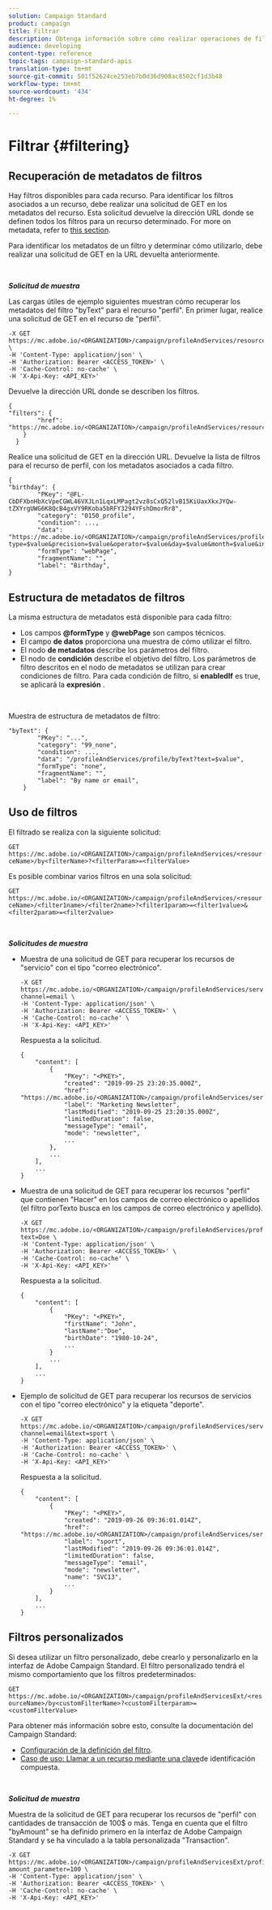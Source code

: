 ```yaml
---
solution: Campaign Standard
product: campaign
title: Filtrar
description: Obtenga información sobre cómo realizar operaciones de filtrado.
audience: developing
content-type: reference
topic-tags: campaign-standard-apis
translation-type: tm+mt
source-git-commit: 501f52624ce253eb7b0d36d908ac8502cf1d3b48
workflow-type: tm+mt
source-wordcount: '434'
ht-degree: 1%

---
```



# Filtrar {#filtering}

## Recuperación de metadatos de filtros

Hay filtros disponibles para cada recurso. Para identificar los filtros asociados a un recurso, debe realizar una solicitud de GET en los metadatos del recurso. Esta solicitud devuelve la dirección URL donde se definen todos los filtros para un recurso determinado. For more on metadata, refer to [this section](../../api/using/metadata-mechanism.md).

Para identificar los metadatos de un filtro y determinar cómo utilizarlo, debe realizar una solicitud de GET en la URL devuelta anteriormente.

<br/>

***Solicitud de muestra***

Las cargas útiles de ejemplo siguientes muestran cómo recuperar los metadatos del filtro &quot;byText&quot; para el recurso &quot;perfil&quot;. En primer lugar, realice una solicitud de GET en el recurso de &quot;perfil&quot;.

```
-X GET https://mc.adobe.io/<ORGANIZATION>/campaign/profileAndServices/resourceType/profile \
-H 'Content-Type: application/json' \
-H 'Authorization: Bearer <ACCESS_TOKEN>' \
-H 'Cache-Control: no-cache' \
-H 'X-Api-Key: <API_KEY>'
```

Devuelve la dirección URL donde se describen los filtros.

```
{
"filters": {
        "href": "https://mc.adobe.io/<ORGANIZATION>/campaign/profileAndServices/resourceType/<PKEY>/filters/"
    }
  }
```

Realice una solicitud de GET en la dirección URL. Devuelve la lista de filtros para el recurso de perfil, con los metadatos asociados a cada filtro.

```
{
"birthday": {
        "PKey": "@FL-CbDFXbnHbXcVpeCGWL46VXJLn1LqxLMPagt2vz8sCxQ52lvB15KiUaxXkxJYQw-tZXYrgUWG6K8QcB4gxVY9RKoba5bRFY3294YFshDmorRr8",
        "category": "0150_profile",
        "condition": ...,
        "data": "https://mc.adobe.io/<ORGANIZATION>/campaign/profileAndServices/profile/birthday?type=$value&precision=$value&operator=$value&day=$value&month=$value&includeStart=$value&endDay=$value&endMonth=$value&includeEnd=$value&relativeValue=$value&nextUnitsValue=$value&previousUnitsValue=$value",
        "formType": "webPage",
        "fragmentName": "",
        "label": "Birthday",
}
```

## Estructura de metadatos de filtros

La misma estructura de metadatos está disponible para cada filtro:

* Los campos **@formType** y **@webPage** son campos técnicos.
* El campo **de datos** proporciona una muestra de cómo utilizar el filtro.
* El nodo **de metadatos** describe los parámetros del filtro.
* El nodo de **condición** describe el objetivo del filtro. Los parámetros de filtro descritos en el nodo de metadatos se utilizan para crear condiciones de filtro. Para cada condición de filtro, si **enabledIf** es true, se aplicará la **expresión** .

<br/>

Muestra de estructura de metadatos de filtro:

```
"byText": {
        "PKey": "...",
        "category": "99_none",
        "condition": ...,
        "data": "/profileAndServices/profile/byText?text=$value",
        "formType": "none",
        "fragmentName": "",
        "label": "By name or email",
    }
```

## Uso de filtros

El filtrado se realiza con la siguiente solicitud:

`GET https://mc.adobe.io/<ORGANIZATION>/campaign/profileAndServices/<resourceName>/by<filterName>?<filterParam>=<filterValue>`

Es posible combinar varios filtros en una sola solicitud:

`GET https://mc.adobe.io/<ORGANIZATION>/campaign/profileAndServices/<resourceName>/<filter1name>/<filter2name>?<filter1param>=<filter1value>&<filter2param>=<filter2value>`

<br/>

***Solicitudes de muestra***

* Muestra de una solicitud de GET para recuperar los recursos de &quot;servicio&quot; con el tipo &quot;correo electrónico&quot;.

   ```
   -X GET https://mc.adobe.io/<ORGANIZATION>/campaign/profileAndServices/service/byChannel?channel=email \
   -H 'Content-Type: application/json' \
   -H 'Authorization: Bearer <ACCESS_TOKEN>' \
   -H 'Cache-Control: no-cache' \
   -H 'X-Api-Key: <API_KEY>'
   ```

   Respuesta a la solicitud.

   ```
   {
       "content": [
           {
               "PKey": "<PKEY>",
               "created": "2019-09-25 23:20:35.000Z",
               "href": "https://mc.adobe.io/<ORGANIZATION>/campaign/profileAndServices/service/@I_FIiDush4OQPc0mbOVR9USoh36Tt5CsD35lATvQjdWlXrYc0lFkvle2XIwZUbD8GqTVvSp8AfWFUvjkGMe1fPe5nok",
               "label": "Marketing Newsletter",
               "lastModified": "2019-09-25 23:20:35.000Z",
               "limitedDuration": false,
               "messageType": "email",
               "mode": "newsletter",
               ...
           },
           ...
       ],
       ...
   }
   ```

* Muestra de una solicitud de GET para recuperar los recursos &quot;perfil&quot; que contienen &quot;Hacer&quot; en los campos de correo electrónico o apellidos (el filtro porTexto busca en los campos de correo electrónico y apellido).

   ```
   -X GET https://mc.adobe.io/<ORGANIZATION>/campaign/profileAndServices/profile/byText?text=Doe \
   -H 'Content-Type: application/json' \
   -H 'Authorization: Bearer <ACCESS_TOKEN>' \
   -H 'Cache-Control: no-cache' \
   -H 'X-Api-Key: <API_KEY>'
   ```

   Respuesta a la solicitud.

   ```
   {
       "content": [
           {
               "PKey": "<PKEY>",
               "firstName": "John",
               "lastName":"Doe",
               "birthDate": "1980-10-24",
               ...
           }
           ...
       ],
       ...
   }
   ```

* Ejemplo de solicitud de GET para recuperar los recursos de servicios con el tipo &quot;correo electrónico&quot; y la etiqueta &quot;deporte&quot;.

   ```
   -X GET https://mc.adobe.io/<ORGANIZATION>/campaign/profileAndServices/service/byChannel/byText?channel=email&text=sport \
   -H 'Content-Type: application/json' \
   -H 'Authorization: Bearer <ACCESS_TOKEN>' \
   -H 'Cache-Control: no-cache' \
   -H 'X-Api-Key: <API_KEY>'
   ```

   Respuesta a la solicitud.

   ```
   {
       "content": [
           {
               "PKey": "<PKEY>",
               "created": "2019-09-26 09:36:01.014Z",
               "href": "https://mc.adobe.io/<ORGANIZATION>/campaign/profileAndServices/service/<PKEY>",
               "label": "sport",
               "lastModified": "2019-09-26 09:36:01.014Z",
               "limitedDuration": false,
               "messageType": "email",
               "mode": "newsletter",
               "name": "SVC13",
               ...
           }
       ],
       ...
   }
   ```

## Filtros personalizados

Si desea utilizar un filtro personalizado, debe crearlo y personalizarlo en la interfaz de Adobe Campaign Standard. El filtro personalizado tendrá el mismo comportamiento que los filtros predeterminados:

`GET https://mc.adobe.io/<ORGANIZATION>/campaign/profileAndServicesExt/<resourceName>/by<customFilterName>?<customFilterparam>=<customFilterValue>`

Para obtener más información sobre esto, consulte la documentación del Campaign Standard:

* [Configuración de la definición del filtro](https://helpx.adobe.com/campaign/standard/developing/using/configuring-filter-definition.html).
* [Caso de uso: Llamar a un recurso mediante una clave](https://docs.adobe.com/content/help/en/campaign-standard/using/developing/adding-or-extending-a-resource/uc-calling-resource-id-key.html)de identificación compuesta.

<br/>

***Solicitud de muestra***

Muestra de la solicitud de GET para recuperar los recursos de &quot;perfil&quot; con cantidades de transacción de 100$ o más. Tenga en cuenta que el filtro &quot;byAmount&quot; se ha definido primero en la interfaz de Adobe Campaign Standard y se ha vinculado a la tabla personalizada &quot;Transaction&quot;.

```
-X GET https://mc.adobe.io/<ORGANIZATION>/campaign/profileAndServicesExt/profile/byAmount?amount_parameter=100 \
-H 'Content-Type: application/json' \
-H 'Authorization: Bearer <ACCESS_TOKEN>' \
-H 'Cache-Control: no-cache' \
-H 'X-Api-Key: <API_KEY>'
```

<!--
Response to the request.

```

{
    "content": [
        {
            "PKey": "<PKEY>",
            "builtIn": false,
            "created": "2019-09-26 09:36:01.014Z",
            "desc": "",
            "end": "",
            "href": "https://mc.adobe.io/<ORGANIZATION>/campaign/profileAndServices/profile/<PKEY>",
            ...
        }
    ],
}

```

-->

<!-- exemple à vérifier de bout en bout-->

<!--+category = query editor
privacy ?
displayFOrmat ?
pour faire un POST sur une enum, il faut lui passer le @name décrit dans le noeud values, chaque @name a une correspondance en format = au format définit par le resType
-->





<!--
 if link ou collection.* resName +
* resTarget tout ca, ca va ensemble : le système de lien, resTarget va donner la ressource targetée par le lien. type
resType = type technique (long..) resType = link alors unbound='false' ou 'true'
If type = enumeration alors champ "values" rajouté et les valeurs sont dans values
pour faire un POST sur une enum, il faut lui passer le @name décrit dans le noeud values, chaque @name a une correspondance en format = au format définit par le resType
ail faut que la valeur poster soit conforme ,elle doit valider la dataPolicy . La dataPolicy peut soit controler la valeur (email invalide), soit transformé (cas du smartCase par exemple)
type dans les metadata = type de haut-niveau (nombre, text)
-->
